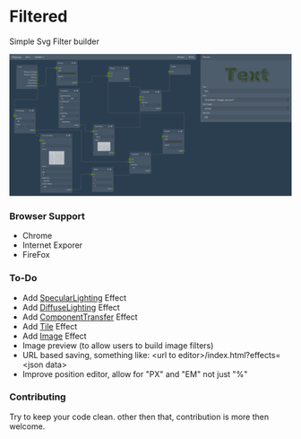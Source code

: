 # Filtered
Simple Svg Filter builder

![screenshot](https://raw.githubusercontent.com/rdfriedl/filtered/master/screenshot.png)

### Browser Support
- Chrome
- Internet Exporer
- FireFox 

### To-Do
 - Add [SpecularLighting](http://www.w3.org/TR/SVG/filters.html#feSpecularLightingElement) Effect
 - Add [DiffuseLighting](http://www.w3.org/TR/SVG/filters.html#feDiffuseLightingElement) Effect
 - Add [ComponentTransfer](http://www.w3.org/TR/SVG/filters.html#feComponentTransferElement) Effect
 - Add [Tile](http://www.w3.org/TR/SVG/filters.html#feTileElement) Effect
 - Add [Image](http://www.w3.org/TR/SVG/filters.html#feImageElement) Effect
 - Image preview (to allow users to build image filters)
 - URL based saving, something like: \<url to editor\>/index.html?effects=\<json data\>
 - Improve position editor, allow for "PX" and "EM" not just "%"

### Contributing
Try to keep your code clean.
other then that, contribution is more then welcome.